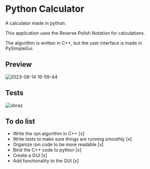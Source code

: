 # Python Calculator
A calculator made in python.

This application uses the Reverse Polish Notation for calculations.

The algorithm is written in C++, but the user interface is made in PySimpleGui.
## Preview

![2023-08-14 16-59-44](https://github.com/sebe324/sebe324/assets/58781463/9d1029f9-e40a-4e5a-810c-461375c3ad34)

## Tests
![obraz](https://github.com/sebe324/PythonCalculator/assets/58781463/85233672-9c18-4596-a377-9b123538b6a1)


## To do list
- Write the rpn algorithm in C++ [x]
- Write tests to make sure things are running smoothly [x]
- Organize rpn code to be more readable [x]
- Bind the C++ code to python [x]
- Create a GUI [x]
- Add functionality to the GUI [x]
